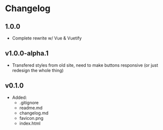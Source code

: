 # Changelog

## 1.0.0
  - Complete rewrite w/ Vue & Vuetify

## v1.0.0-alpha.1
  - Transfered styles from old site, need to make buttons responsive (or just redesign the whole thing)

## v0.1.0
- Added:
  - .gitignore
  - readme.md
  - changelog.md
  - favicon.png
  - index.html
